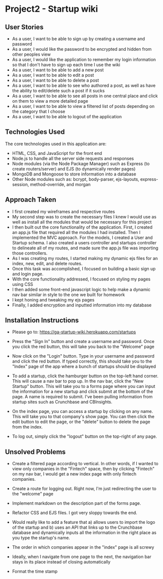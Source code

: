# Project2 - Startup wiki

## User Stories

- As a user, I want to be able to sign up by creating a username and password
- As a user, I would like the password to be encrypted and hidden from other peoples view
- As a user, I would like the application to remember my login information so that I don't have to sign up each time I use the wiki
- As a user, I want to be able to add a new post
- As a user, I want to be able to edit a post
- As a user, I want to be able to delete a post
- As a user, I want to be able to see who authored a post, as well as have the ability to edit/delete such a post if it sucks
- As a user, I want to be able to see all posts in one central place and click on them to view a more detailed page
- As a user, I want to be able to view a filtered list of posts depending on the category that I choose
- As a user, I want to be able to logout of the application

## Technologies Used

The core technologies used in this application are:
- HTML, CSS, and JavaScript for the front end
- Node.js to handle all the server side requests and responses
- Node modules (via the Node Package Manager) such as Express (to create routers/server) and EJS (to dynamically render pages)
- MongoDB and Mongoose to store information into a database
- Other Node modules such as: bcrypt, body-parser, ejs-layouts, express-session, method-override, and morgan

## Approach Taken

- I first created my wireframes and respective routes
- My second step was to create the necessary files I knew I would use as well as install all the modules that would be necessary for this project
- I then built out the core functionality of the application. First, I created an app.js file that required all the modules I had installed. Then I implemented the MVC approach. For the models, I created a User and Startup schema. I also created a users controller and startups controller to delineate all of my routes, and made sure the app.js file was importing those controllers.
- As I was creating my routes, I started making my dynamic ejs files for an index, new, edit, and delete routes. 
- Once this task was accomplished, I focused on building a basic sign up and login page. 
- With the core functionality addressed, I focused on styling my pages using CSS
- I then added some front-end javascript logic to help make a dynamic nav bar similar in style to the one we built for homework
- I kept honing and tweaking my ejs pages
- Finally, I added encryption and inputted information into my database

## Installation Instructions

- Please go to: https://ga-startup-wiki.herokuapp.com/startups

- Press the "Sign In" button and create a username and password. Once you click the red button, this will take you back to the "Welcome" page

- Now click on the "Login" button. Type in your username and password and click the red button. If typed correctly, this should take you to the "Index" page of the app where a bunch of startups should be displayed

- To add a startup, click the hamburger button on the top-left hand corner. This will cause a nav bar to pop up. In the nav bar, click the "New Startup" button. This will take you to a forms page where you can input the information for a new startup and click submit at the bottom of the page. A name is required to submit. I've been pulling information from startup sites such as Crunchbase and CBInsights.

- On the index page, you can access a startup by clicking on any name. This will take you to that company's show page. You can then click the edit button to edit the page, or the "delete" button to delete the page from the index.

- To log out, simply click the "logout" button on the top-right of any page.

## Unsolved Problems

- Create a filtered page according to vertical. In other words, if I wanted to view only companies in the "Fintech" space, then by clicking "Fintech" on my nav bar, I would get a new index page with only fintech companies.

- Create a route for logging out. Right now, I'm just redirecting the user to the "welcome" page

- Implement markdown on the description part of the forms page. 

- Refactor CSS and EJS files. I got very sloppy towards the end. 

- Would really like to add a feature that a) allows users to import the logo of the startup and b) uses an API that links up to the Crunchbase database and dynamically inputs all the information in the right place as you type the startup's name.

- The order in which companies appear in the "index" page is all screwy

- Ideally, when I navigate from one page to the next, the navigation bar stays in its place instead of closing automatically

- Format the time stamp
